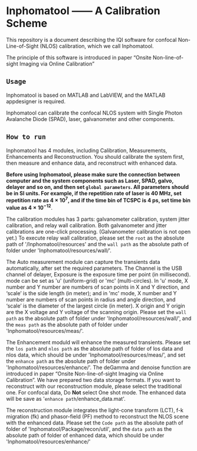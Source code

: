 # Inphomatool —— A Calibration Scheme

This repository is a document describing the IQI software for confocal Non-Line-of-Sight (NLOS) calibration, which we call Inphomatool.

The principle of this software is introduced in paper “Onsite Non-line-of-sight Imaging via Online Calibration”

## ```Usage```
Inphomatool is based on MATLAB and LabVIEW, and the MATLAB appdesigner is required.

Inphomatool can calibrate the confocal NLOS system with Single Photon Avalanche Diode (SPAD), laser, galvanometer and other components.

## ```How to run```
Inphomatool has 4 modules, including Calibration, Measurements, Enhancements and Reconstruction. You should calibrate the system first, then measure and enhance data, and reconstruct with enhanced data.

**Before using Inphomatool, please make sure the connection between computer and the system components such as Laser, SPAD, galvo, delayer and so on, and then set ```global parameters```. All parameters should be in SI units. For example, if the repetition rate of laser is 40 MHz, set repetition rate as $4\times10^{7}$, and if the time bin of TCSPC is 4 ps, set time bin value as $4\times10^{-12}$**.

The calibration modules has 3 parts: galvanometer calibration, system jitter calibration, and relay wall calibration. Both galvanometer and jitter calibrations are one-click processing. (Galvanometer calibration is not open yet.) To execute relay wall calibration, please set the ```root``` as the absolute path of '/Inphomatool/resources' and the ```wall path``` as the absolute path of folder under 'Inphomatool/resources/wall/'.

The Auto measurement module can capture the transients data automatically, after set the required parameters. The Channel is the USB channel of delayer, Exposure is the exposure time per point (in millisecond). mode can be set as 'u' (uniform-grid) or 'mc' (multi-circles). In 'u' mode, X number and Y number are numbers of scan points in X and Y direction, and ‘scale’ is the side length (in meter); and in 'mc' mode, X number and Y number are numbers of scan points in radius and angle direction, and ‘scale’ is the diameter of the largest circle (in meter). X origin and Y origin are the X voltage and Y voltage of the scanning origin. Please set the ```wall path``` as the absolute path of folder under 'Inphomatool/resources/wall/', and the ```meas path``` as the absolute path of folder under 'Inphomatool/resources/meas/'.

The Enhancement moduld will enhance the measured transients. Please set the ```los path``` and ```nlos path``` as the absolute path of folder of los data and nlos data, which should be under 'Inphomatool/resources/meas/', and set the ```enhance path``` as the absolute path of folder under 'Inphomatool/resources/enhance/'.
The deGamma and denoise function are introduced in paper “Onsite Non-line-of-sight Imaging via Online Calibration”. We have prepared two data storage formats. If you want to reconstruct with our reconstruction module, please select the traditional one. For confocal data, Do **Not** select One shot mode. The enhanced data will be save as '```enhance path```/enhance_data.mat'.

The reconstruction module integrates the light-cone transform (LCT), f-k migration (fk) and phasor-field (PF) method to reconstruct the NLOS scene with the enhanced data. Please set the ```Code path``` as the absolute path of folder of 'Inphomatool/Package/recon/util', and the ```data path``` as the absolute path of folder of enhanced data, which should be under 'Inphomatool/resources/enhance/'
